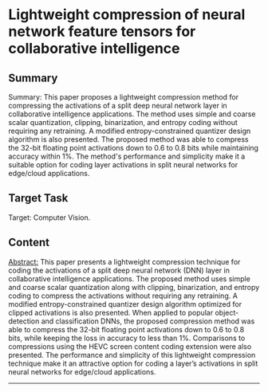 # Lightweight compression of neural network feature tensors for collaborative intelligence

## Summary

Summary: This paper proposes a lightweight compression method for compressing the activations of a split deep neural network layer in collaborative intelligence applications. The method uses simple and coarse scalar quantization, clipping, binarization, and entropy coding without requiring any retraining. A modified entropy-constrained quantizer design algorithm is also presented. The proposed method was able to compress the 32-bit floating point activations down to 0.6 to 0.8 bits while maintaining accuracy within 1%. The method's performance and simplicity make it a suitable option for coding layer activations in split neural networks for edge/cloud applications.


## Target Task

Target: Computer Vision.

## Content

<Abstract:>
This paper presents a lightweight compression technique for coding the activations of a split deep neural network (DNN) layer in collaborative intelligence applications. The proposed method uses simple and coarse scalar quantization along with clipping, binarization, and entropy coding to compress the activations without requiring any retraining. A modified entropy-constrained quantizer design algorithm optimized for clipped activations is also presented. When applied to popular object-detection and classification DNNs, the proposed compression method was able to compress the 32-bit floating point activations down to 0.6 to 0.8 bits, while keeping the loss in accuracy to less than 1%. Comparisons to compressions using the HEVC screen content coding extension were also presented. The performance and simplicity of this lightweight compression technique make it an attractive option for coding a layer’s activations in split neural networks for edge/cloud applications.



---

